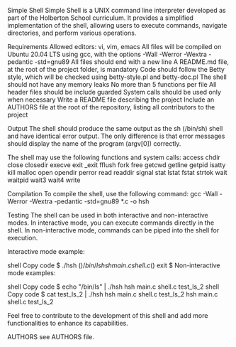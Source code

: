 Simple Shell
Simple Shell is a UNIX command line interpreter developed as part of the Holberton School curriculum. It provides a simplified implementation of the shell, allowing users to execute commands, navigate directories, and perform various operations.

Requirements
Allowed editors: vi, vim, emacs
All files will be compiled on Ubuntu 20.04 LTS using gcc, with the options -Wall -Werror -Wextra -pedantic -std=gnu89
All files should end with a new line
A README.md file, at the root of the project folder, is mandatory
Code should follow the Betty style, which will be checked using betty-style.pl and betty-doc.pl
The shell should not have any memory leaks
No more than 5 functions per file
All header files should be include guarded
System calls should be used only when necessary
Write a README file describing the project
Include an AUTHORS file at the root of the repository, listing all contributors to the project

Output
The shell should produce the same output as the sh (/bin/sh) shell and have identical error output. The only difference is that error messages should display the name of the program (argv[0]) correctly.

The shell may use the following functions and system calls:
access
chdir
close
closedir
execve
exit
_exit
fflush
fork
free
getcwd
getline
getpid
isatty
kill
malloc
open
opendir
perror
read
readdir
signal
stat 
lstat 
fstat 
strtok
wait
waitpid
wait3
wait4
write

Compilation
To compile the shell, use the following command:
gcc -Wall -Werror -Wextra -pedantic -std=gnu89 *.c -o hsh

Testing
The shell can be used in both interactive and non-interactive modes. In interactive mode, you can execute commands directly in the shell. In non-interactive mode, commands can be piped into the shell for execution.

Interactive mode example:

shell
Copy code
$ ./hsh
($) /bin/ls
hsh main.c shell.c
($) exit
$
Non-interactive mode examples:

shell
Copy code
$ echo "/bin/ls" | ./hsh
hsh main.c shell.c test_ls_2
shell
Copy code
$ cat test_ls_2 | ./hsh
hsh main.c shell.c test_ls_2
hsh main.c shell.c test_ls_2

Feel free to contribute to the development of this shell and add more functionalities to enhance its capabilities.

AUTHORS
see AUTHORS file.

